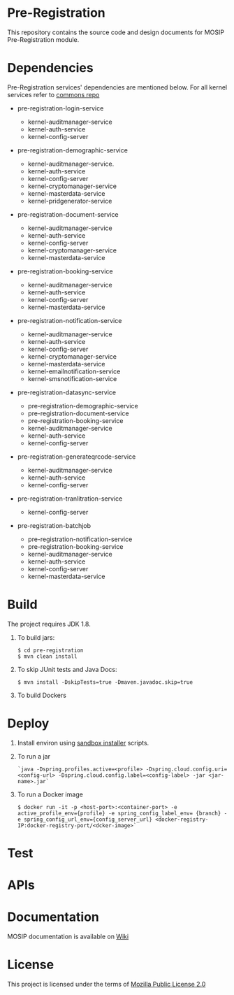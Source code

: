 # Pre-Registration 
This repository contains the source code and design documents for MOSIP Pre-Registration module. 

# Dependencies
Pre-Registration services' dependencies are mentioned below.  For all kernel services refer to [commons repo](https://github.com/mosip/commons)

* pre-registration-login-service
    *  kernel-auditmanager-service 
    *  kernel-auth-service 
    *  kernel-config-server 

* pre-registration-demographic-service
    *  kernel-auditmanager-service.
    *  kernel-auth-service  
    *  kernel-config-server  
    *  kernel-cryptomanager-service  
    *  kernel-masterdata-service  
    *  kernel-pridgenerator-service  
	 
* pre-registration-document-service
    *  kernel-auditmanager-service 
    *  kernel-auth-service  
    *  kernel-config-server  
    *  kernel-cryptomanager-service  
    *  kernel-masterdata-service  

* pre-registration-booking-service
    *  kernel-auditmanager-service  
    *  kernel-auth-service  
    *  kernel-config-server   
    *  kernel-masterdata-service  

* pre-registration-notification-service
    *  kernel-auditmanager-service  
    *  kernel-auth-service  
    *  kernel-config-server  
    *  kernel-cryptomanager-service  
    *  kernel-masterdata-service  
    *  kernel-emailnotification-service  
    *  kernel-smsnotification-service  

* pre-registration-datasync-service
    *  pre-registration-demographic-service  
    *  pre-registration-document-service  
    *  pre-registration-booking-service  
    *  kernel-auditmanager-service  
    *  kernel-auth-service  
    *  kernel-config-server  

* pre-registration-generateqrcode-service
    *  kernel-auditmanager-service  
    *  kernel-auth-service
    *  kernel-config-server  

* pre-registration-tranlitration-service
    *  kernel-config-server   

* pre-registration-batchjob
     *  pre-registration-notification-service 
     *  pre-registration-booking-service 
     *  kernel-auditmanager-service  
     *  kernel-auth-service  
     *  kernel-config-server  
     *  kernel-masterdata-service

# Build
The project requires JDK 1.8. 
1. To build jars:
    ```
    $ cd pre-registration
    $ mvn clean install 
    ```
1. To skip JUnit tests and Java Docs:
    ```
    $ mvn install -DskipTests=true -Dmaven.javadoc.skip=true
    ```
1. To build Dockers
    

# Deploy

1. Install environ using [sandbox installer](https://githbu.com/mosip-infra/deployment/sandbox/) scripts.

1. To run a jar 
    ```
    `java -Dspring.profiles.active=<profile> -Dspring.cloud.config.uri=<config-url> -Dspring.cloud.config.label=<config-label> -jar <jar-name>.jar`
    ```
    
1. To run a Docker image
    ``` 
    $ docker run -it -p <host-port>:<container-port> -e active_profile_env={profile} -e spring_config_label_env= {branch} -e spring_config_url_env={config_server_url} <docker-registry-IP:docker-registry-port/<dcker-image>`
    ```

# Test

# APIs

# Documentation

MOSIP documentation is available on [Wiki](https://github.com/mosip/documentation/wiki)

# License
This project is licensed under the terms of [Mozilla Public License 2.0](https://github.com/mosip/mosip-platform/blob/master/LICENSE)

